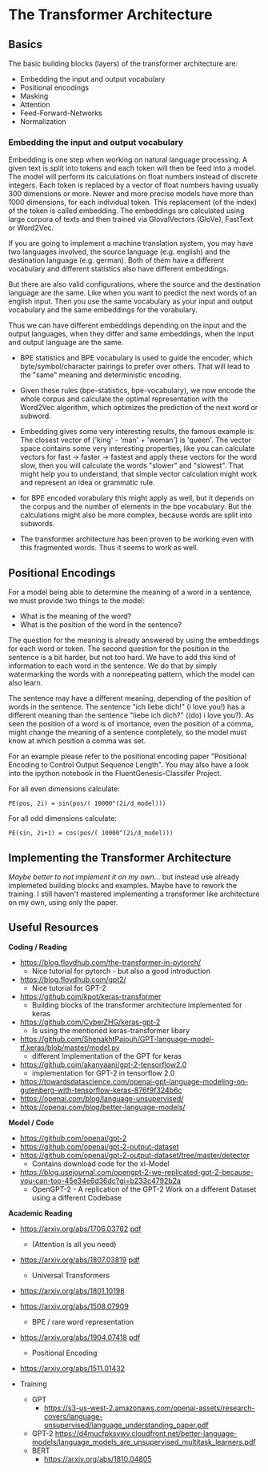 # The Transformer Architecture

## Basics

The basic building blocks (layers) of the transformer architecture are:

* Embedding the input and output vocabulary
* Positional encodings
* Masking
* Attention
* Feed-Forward-Networks
* Normalization

### Embedding the input and output vocabulary

Embedding is one step when working on natural language processing. 
A given text is split into tokens and each token will then be feed into a model.
The model will perform its calculations on float numbers instead of discrete integers.
Each token is replaced by a vector of float numbers having usually 300 dimensions or more.
Newer and more precise models have more than 1000 dimensions, for each individual token.
This replacement (of the index) of the token is called embedding.
The embeddings are calculated using large corpora of texts and then trained via GlovalVectors (GloVe), FastText or Word2Vec.   

If you are going to implement a machine translation system, you may have two languages involved, the source language (e.g. english) and the destination language (e.g. german).
Both of them have a different vocabulary and different statistics also have different embeddings.  

But there are also valid configurations, where the source and the destination language are the same. 
Like when you want to predict the next words of an english input.
Then you use the same vocabulary as your input and output vocabulary and the same embeddings for the vorabulary. 

Thus we can have different embeddings depending on the input and the output languages, when they differ and same embeddings, when the input and output language are the same.

* BPE statistics and BPE vocabulary is used to guide the encoder, which byte/symbol/character pairings to prefer over others. 
  That will lead to the "same" meaning and deterministic encoding.
  
* Given these rules (bpe-statistics, bpe-vocabulary), we now encode the whole corpus and calculate the optimal representation with the Word2Vec algorithm, which optimizes the
  prediction of the next word or subword. 
  
* Embedding gives some very interesting results, the famous example is: The closest vector of ('king' - 'man' + 'woman') is 'queen'. 
  The vector space contains some very interesting properties, like you can calculate vectors for fast -> faster -> fastest and apply these 
  vectors for the word slow, then you will calculate the words "slower" and "slowest". 
  That might help you to understand, that simple vector calculation might work and represent an idea or grammatic rule.
  
* for BPE encoded vorabulary this might apply as well, but it depends on the corpus and the number of elements in the bpe vocabulary. 
  But the calculations might also be more complex, because words are split into subwords.
  
* The transformer architecture has been proven to be working even with this fragmented words. Thus it seems to work as well. 

## Positional Encodings

For a model being able to determine the meaning of a word in a sentence, we must provide two things to the model:  

* What is the meaning of the word?
* What is the position of the word in the sentence?

The question for the meaning is already answered by using the embeddings for each word or token. 
The second question for the position in the sentence is a bit harder, but not too hard.
We have to add this kind of information to each word in the sentence.
We do that by simply watermarking the words with a nonrepeating pattern, which the model can also learn.

The sentence may have a different meaning, depending of the position of words in the sentence. 
The sentence "ich liebe dich!" (i love you!) has a different meaning than the sentence "liebe ich dich?" ((do) i love you?).
As seen the position of a word is of imortance, even the position of a comma, might change the meaning of a sentence completely, so the model must know at which position a comma was set.   

For an example please refer to the positional encoding paper "Positional Encoding to Control Output Sequence Length". 
You may also have a look into the ipython notebook in the FluentGenesis-Classifer Project.

For all even dimensions calculate:

	PE(pos, 2i) = sin(pos/( 10000^(2i/d_model)))
	
For all odd dimensions calculate:

    PE(sin, 2i+1) = cos(pos/( 10000^(2i/d_model)))


## Implementing the Transformer Architecture

*Maybe better to not implement it on my own...* but instead use already implemeted building blocks and examples. Maybe have to rework the training. 
I still haven't mastered implementing a transformer like architecture on my own, using only the paper.
 


## Useful Resources

__Coding / Reading__
* https://blog.floydhub.com/the-transformer-in-pytorch/
  * Nice tutorial for pytorch - but also a good introduction
* https://blog.floydhub.com/gpt2/
  * Nice tutorial for GPT-2 
* https://github.com/kpot/keras-transformer
  * Building blocks of the transformer architecture implemented for keras
* https://github.com/CyberZHG/keras-gpt-2
  * Is using the mentioned keras-transformer libary
* https://github.com/ShenakhtPajouh/GPT-language-model-tf.keras/blob/master/model.py
  * different Implementation of the GPT for keras
* https://github.com/akanyaani/gpt-2-tensorflow2.0
  * implementation for GPT-2 in tensorflow 2.0
* https://towardsdatascience.com/openai-gpt-language-modeling-on-gutenberg-with-tensorflow-keras-876f9f324b6c 
* https://openai.com/blog/language-unsupervised/
* https://openai.com/blog/better-language-models/


__Model / Code__
* https://github.com/openai/gpt-2
* https://github.com/openai/gpt-2-output-dataset
* https://github.com/openai/gpt-2-output-dataset/tree/master/detector
  * Contains download code for the xl-Model
* https://blog.usejournal.com/opengpt-2-we-replicated-gpt-2-because-you-can-too-45e34e6d36dc?gi=b233c4792b2a
  * OpenGPT-2 - A replication of the GPT-2 Work on a different Dataset using a different Codebase

  
__Academic Reading__
* https://arxiv.org/abs/1706.03762  [pdf](https://arxiv.org/pdf/1706.03762)
  * (Attention is all you need) 
* https://arxiv.org/abs/1807.03819  [pdf](https://arxiv.org/pdf/1807.03819)
  * Universal Transformers
* https://arxiv.org/abs/1801.10198
* https://arxiv.org/abs/1508.07909  
  * BPE / rare word representation
* https://arxiv.org/abs/1904.07418 [pdf](https://arxiv.org/pdf/1904.07418)
  * Positional Encoding
* https://arxiv.org/abs/1511.01432
  
* Training
  * GPT
    * https://s3-us-west-2.amazonaws.com/openai-assets/research-covers/language-unsupervised/language_understanding_paper.pdf
  * GPT-2
    https://d4mucfpksywv.cloudfront.net/better-language-models/language_models_are_unsupervised_multitask_learners.pdf
  * BERT
    * https://arxiv.org/abs/1810.04805
    
